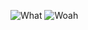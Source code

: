 ![What](https://cdn.discordapp.com/attachments/815718848153387071/1294271720626196564/Snaptik.app_7424307744418630920-ezgif.com-video-to-gif-converter.gif?ex=670a67f8&is=67091678&hm=6ac9cd7603a94ae90d6f1ae1735eada3568eee020307d93a002067efbf6d70c4&)
![Woah](https://cdn.discordapp.com/attachments/815718848153387071/1294273776405712916/ohmyogd.gif?ex=670a69e2&is=67091862&hm=c06ff1d2efa4098bcd836f9090cc82b5f9cad8a33927fb5a4ffb517cfbb43557&)
